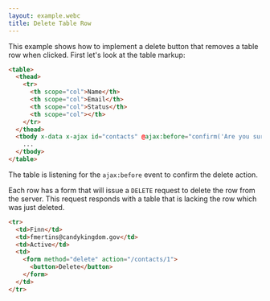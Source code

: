 ```yaml
---
layout: example.webc
title: Delete Table Row
---
```


This example shows how to implement a delete button that removes a table row when clicked. First let's look at the
table markup:

```html
<table>
  <thead>
    <tr>
      <th scope="col">Name</th>
      <th scope="col">Email</th>
      <th scope="col">Status</th>
      <th scope="col"></th>
    </tr>
  </thead>
  <tbody x-data x-ajax id="contacts" @ajax:before="confirm('Are you sure?') || $event.preventDefault()">
    ...
  </tbody>
</table>
```

The table is listening for the `ajax:before` event to confirm the delete action.

Each row has a form that will issue a `DELETE` request to delete the row from the server. This request responds
with a table that is lacking the row which was just deleted.

```html
<tr>
  <td>Finn</td>
  <td>fmertins@candykingdom.gov</td>
  <td>Active</td>
  <td>
    <form method="delete" action="/contacts/1">
      <button>Delete</button>
    </form>
  </td>
</tr>
```

<script>
  let database = function () {
    let data = [
      { id: 1, name: "Finn", email: "fmertins@candykingdom.gov", status: "Active" },
      { id: 2, name: "Jake", email: "jake@candykingdom.gov", status: "Active" },
      { id: 3, name: "BMO", email: "bmo@moco.com", status: "Active" },
      { id: 4, name: "Marceline", email: "marceline@vampirequeen.me", status: "Inactive" }
    ];
    return {
      find: (id) => data.find(contact => contact.id === parseInt(id)),
      remove: (id) => {
        let index = data.findIndex(contact => contact.id === parseInt(id))
        if (index !== -1) {
          data.splice(index, 1)
        }
      },
      all: () => data,
    }
  }()

  document.addEventListener('DOMContentLoaded', () => {
    let routes = {
      'GET /contacts': () => view(database.all()),
    }
    database.all().forEach(contact => {
      routes[`DELETE /contacts/${contact.id}`] = () => {
        database.remove(contact.id)
        return view(database.all())
      }
    })
    window.server(routes).get('/contacts')
  })

  function view(contacts) {
    let rows = contacts.map(contact => `<tr>
  <td>${contact.name}</td>
  <td>${contact.email}</td>
  <td>${contact.status}</td>
  <td>
    <form method="delete" action="/contacts/${contact.id}" style="margin:0;">
      <button>Delete</button>
    </form>
  </td>
</tr>`).join('\n')

    return `<table>
  <thead>
    <tr>
      <th scope="col">Name</th>
      <th scope="col">Email</th>
      <th scope="col">Status</th>
      <th scope="col" width="71">Action</th>
    </tr>
  </thead>
  <tbody x-data x-ajax id="contacts" @ajax:before="confirm('Are you sure?') || $event.preventDefault()">
    ${rows}
  </tbody>
</table>`
  }
</script>
